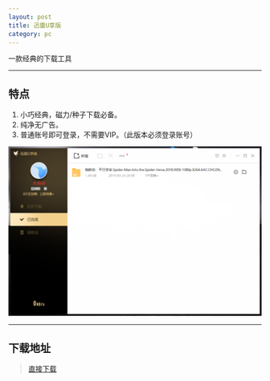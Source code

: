 ```yaml
---
layout: post
title: 迅雷U享版 
category: pc
---
```

一款经典的下载工具

---

## 特点

1. 小巧经典，磁力/种子下载必备。
2. 纯净无广告。
3. 普通账号即可登录，不需要VIP。（此版本必须登录账号）

![图片](/pic/thunder.png "thunder")

---


## 下载地址

> [直接下载](https://raw.githubusercontent.com/dagaoya/download/master/PC/迅雷U享版+v3.1.8.440.exe)


